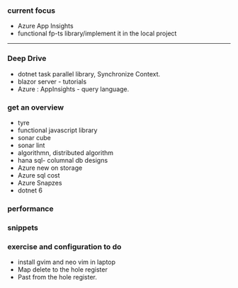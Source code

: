 ### current focus 
- Azure App Insights
- functional fp-ts library/implement it in the local project 


------------------
### Deep Drive  
 - dotnet task parallel library, Synchronize Context.
 - blazor server - tutorials 
 - Azure : AppInsights - query language. 

### get an overview
 - tyre
 - functional javascript library 
 - sonar cube
 - sonar lint 
 - algorithmn, distributed algorithm  
 - hana sql- columnal db designs 
 - Azure new on storage
 - Azure sql cost 
 - Azure Snapzes 
 - dotnet 6

### performance

### snippets


### exercise and configuration to do
 - install gvim and neo vim in laptop
 - Map delete to the hole register
 - Past from the hole register.  



